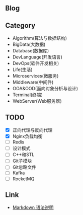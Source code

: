 ## Blog

## Category
- Algorithm(算法与数据结构)
- BigData(大数据)
- Database(数据库)
- DevLanguage(开发语言)
- DevOps(软件开发相关)
- Life(生活)
- Microservices(微服务)
- Middleware(中间件)
- OOA&OOD(面向对象分析与设计)
- Terminal(终端)
- WebServer(Web服务器)

## TODO
- [x] 正向代理与反向代理
- [x] Nginx负载均衡
- [ ] Redis
- [ ] 设计模式
- [ ] C++和STL
- [ ] Git子模块
- [ ] Git忽略文件
- [ ] Kafka
- [ ] RocketMQ

## Link
- [Markdown 语法说明][1]

[1]: https://www.appinn.com/markdown/ "[Markdown 语法说明]"